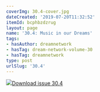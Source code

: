 ```yaml
---
coverImg: 30.4-cover.jpg
dateCreated: '2019-07-20T11:32:52'
itemId: bcphbzdzrug
layout: page
name: '30.4: Music in our Dreams'
tags:
- hasAuthor: dreamnetwork
- hasTag: dream-network-volume-30
- hasTag: dreamnetwork
type: post
urlSlug: '30.4'
---
```

<img class="card-journal-img" src="../images/30.4-rect.jpg"/><a href="../files/pdfs/Volume_30/30.4_music.pdf" download="">Download issue 30.4</a>